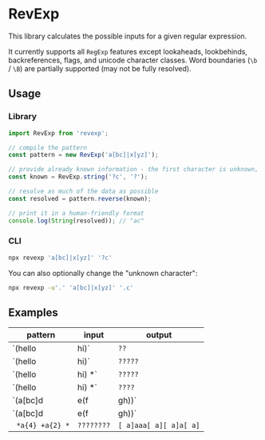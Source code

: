 # RevExp

This library calculates the possible inputs for a given regular expression.

It currently supports all `RegExp` features except lookaheads, lookbehinds, backreferences,
flags, and unicode character classes. Word boundaries (`\b` / `\B`) are partially supported
(may not be fully resolved).

## Usage

### Library

```javascript
import RevExp from 'revexp';

// compile the pattern
const pattern = new RevExp('a[bc]|x[yz]');

// provide already known information - the first character is unknown, the second must be "c"
const known = RevExp.string('?c', '?');

// resolve as much of the data as possible
const resolved = pattern.reverse(known);

// print it in a human-friendly format
console.log(String(resolved)); // "ac"
```

### CLI

```bash
npx revexp 'a[bc]|x[yz]' '?c'
```

You can also optionally change the "unknown character":

```bash
npx revexp -u'.' 'a[bc]|x[yz]' '.c'
```

## Examples

| pattern            | input      | output                 |
|--------------------|------------|------------------------|
| `(hello|hi)`       | `??`       | `hi`                   |
| `(hello|hi)`       | `?????`    | `hello`                |
| `(hello|hi) *`     | `?????`    | `h[ei][ l][ l][ o]`    |
| `(hello|hi) *`     | `???? `    | `hi   `                |
| `(a[bc]d|e(f|gh))` | `???`      | `[ae][bcg][dh]`        |
| `(a[bc]d|e(f|gh))` | `?g?`      | `egh`                  |
| ` *a{4} +a{2} *`   | `????????` | `[ a]aaa[ a][ a]a[ a]` |
